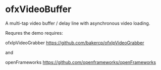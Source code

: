 ofxVideoBuffer
==============

A multi-tap video buffer / delay line with asynchronous video loading.

Requres the demo requires: 

ofxIpVideoGrabber https://github.com/bakercp/ofxIpVideoGrabber 

and

openFrameworks https://github.com/openframeworks/openFrameworks 
